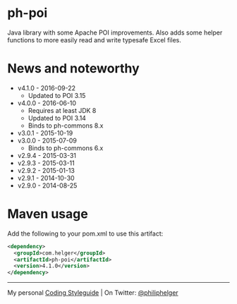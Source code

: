 # ph-poi

Java library with some Apache POI improvements. Also adds some helper functions to more easily read and write typesafe Excel files.

# News and noteworthy

  * v4.1.0 - 2016-09-22
    * Updated to POI 3.15
  * v4.0.0 - 2016-06-10
    * Requires at least JDK 8
    * Updated to POI 3.14
    * Binds to ph-commons 8.x
  * v3.0.1 - 2015-10-19
  * v3.0.0 - 2015-07-09
    * Binds to ph-commons 6.x
  * v2.9.4 - 2015-03-31
  * v2.9.3 - 2015-03-11
  * v2.9.2 - 2015-01-13
  * v2.9.1 - 2014-10-30
  * v2.9.0 - 2014-08-25   

# Maven usage
Add the following to your pom.xml to use this artifact:
```xml
<dependency>
  <groupId>com.helger</groupId>
  <artifactId>ph-poi</artifactId>
  <version>4.1.0</version>
</dependency>
```

---

My personal [Coding Styleguide](https://github.com/phax/meta/blob/master/CodeingStyleguide.md) |
On Twitter: <a href="https://twitter.com/philiphelger">@philiphelger</a>

